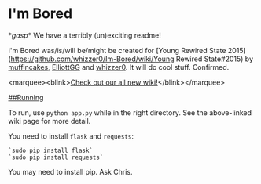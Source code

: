 # I'm Bored
\**gasp*\* We have a terribly (un)exciting readme!

I'm Bored was/is/will be/might be created for [Young Rewired State 2015](https://github.com/whizzer0/Im-Bored/wiki/Young Rewired State#2015) by [muffincakes](https://github.com/whizzer0/Im-Bored/wiki/muffincakes), [ElliottGG](https://github.com/whizzer0/Im-Bored/wiki/ElliottGG) and [whizzer0](https://github.com/whizzer0/Im-Bored/wiki/whizzer0). It will do cool stuff. Confirmed.

&lt;marquee&gt;&lt;blink&gt;[Check out our all new wiki!](https://github.com/whizzer0/Im-Bored/wiki)&lt;/blink&gt;&lt;/marquee&gt;

[##Running](https://github.com/whizzer0/Im-Bored/wiki/I'm-Bored#running)

To run, use `python app.py` while in the right directory. See the above-linked wiki page for more detail.

You need to install `flask` and `requests`:
    
    `sudo pip install flask`
    `sudo pip install requests`
    
You may need to install pip. Ask Chris.

